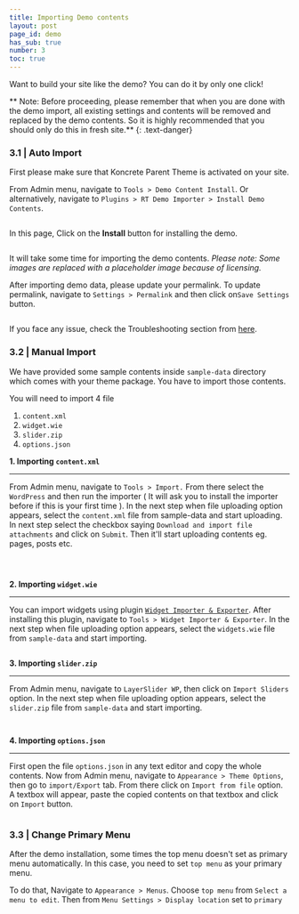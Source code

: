 ```yaml
---
title: Importing Demo contents
layout: post
page_id: demo
has_sub: true
number: 3
toc: true
---
```



Want to build your site like the demo? You can do it by only one click!

** Note: Before proceeding, please remember that when you are done with the demo import, all existing settings and contents will be removed and replaced by the demo contents. So it is highly recommended that you should only do this in fresh site.**
{: .text-danger}

### 3.1 | Auto Import

First please make sure that Koncrete Parent Theme is activated on your site.

From Admin menu, navigate to `Tools > Demo Content Install`. Or alternatively,  navigate to `Plugins > RT Demo Importer > Install Demo Contents`.

<img alt="" src="{{ 'assets/images/optimax_theme/importing-demo-content/idc.1.jpg' | relative_url }}">

In this page, Click on the **Install** button for installing the demo.

<img alt="" src="{{ 'assets/images/optimax_theme/importing-demo-content/idc.2.jpg' | relative_url }}">

It will take some time for importing the demo contents. *Please note: Some images are replaced with a placeholder image because of licensing.*

After importing demo data, please update your permalink. To update permalink, navigate to `Settings > Permalink` and then click on`Save Settings` button.

<img alt="" src="{{ 'assets/images/optimax_theme/importing-demo-content/idc.3.jpg' | relative_url }}">

If you face any issue, check the Troubleshooting section from <a href="#t-demo">here</a>.

### 3.2 | Manual Import

We have provided some sample contents inside `sample-data` directory which comes with your theme package. You have to import those contents.

You will need to import 4 file  

1. `content.xml`
2. `widget.wie`
3. `slider.zip`
4. `options.json`

<strong>1. Importing `content.xml` </strong>

---

From Admin menu, navigate to `Tools > Import.` From there select the `WordPress` and then run the importer ( It will ask you to install the importer before if this is your first time ). In the next step when file uploading option appears, select the `content.xml` file from sample-data and start uploading. In next step select the checkbox saying `Download and import file attachments` and click on `Submit`. Then it'll start uploading contents eg. pages, posts etc. 

<p> <img alt="" src="{{ 'assets/images/optimax_theme/importing-demo-content/manual-demo-1.jpg' | relative_url }}"> </p>
<p> <img alt="" src="{{ 'assets/images/optimax_theme/importing-demo-content/manual-demo-2.jpg' | relative_url }}"> </p>
<p> <img alt="" src="{{ 'assets/images/optimax_theme/importing-demo-content/manual-demo-3.jpg' | relative_url }}"> </p>

<strong>2. Importing `widget.wie` </strong>

---

You can import widgets using plugin [`Widget Importer & Exporter`](https://wordpress.org/plugins/widget-importer-exporter/). After installing this plugin, navigate to `Tools > Widget Importer & Exporter`. In the next step when file uploading option appears, select the `widgets.wie` file from `sample-data` and start importing.

<p> <img alt="" src="{{ 'assets/images/optimax_theme/importing-demo-content/manual-demo-widget.jpg' | relative_url }}"> </p>   




<strong>3. Importing `slider.zip` </strong>

---

From Admin menu, navigate to `LayerSlider WP`, then click on `Import Sliders` option. In the next step when file uploading option appears, select the `slider.zip` file from `sample-data` and start importing.  

<p> <img alt="" src="{{ 'assets/images/optimax_theme/importing-demo-content/manual-demo-slider-1.jpg' | relative_url }}"> </p>   
<p> <img alt="" src="{{ 'assets/images/optimax_theme/importing-demo-content/manual-demo-slider-2.jpg' | relative_url }}"> </p>   


<strong>4. Importing `options.json` </strong>

---

First open the file `options.json` in any text editor and copy the whole contents. Now from Admin menu, navigate to `Appearance > Theme Options`, then go to `import/Export` tab. From there click on `Import from file` option. A textbox will appear, paste the copied contents on that textbox and click on `Import` button.


<p> <img alt="" src="{{ 'assets/images/optimax_theme/importing-demo-content/manual-demo-options.jpg' | relative_url }}"> </p>   

### 3.3 | Change Primary Menu

After the demo installation, some times the top menu doesn't set as primary menu automatically. In this case, you need to set `top menu` as your primary menu.    

To do that, Navigate to `Appearance > Menus`. Choose `top menu` from `Select a menu to edit`. Then from `Menu Settings > Display location` set to `primary`

<p> <img alt="" src="{{ 'assets/images/optimax_theme/importing-demo-content/primary-menu-selection.jpg' | relative_url }}"> </p>   
